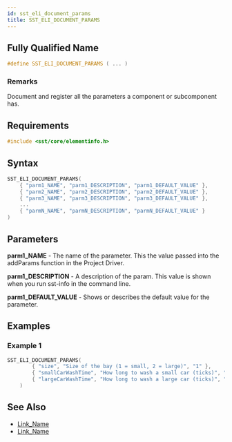 ```yaml
---
id: sst_eli_document_params
title: SST_ELI_DOCUMENT_PARAMS
---
```

## Fully Qualified Name
```cpp
#define SST_ELI_DOCUMENT_PARAMS	( ... )	
```

### Remarks

Document and register all the parameters a component or subcomponent has.

## Requirements

```cpp
#include <sst/core/elementinfo.h>
```

## Syntax

```cpp
SST_ELI_DOCUMENT_PARAMS(
    { "parm1_NAME", "parm1_DESCRIPTION", "parm1_DEFAULT_VALUE" },
    { "parm2_NAME", "parm2_DESCRIPTION", "parm2_DEFAULT_VALUE" },
    { "parm3_NAME", "parm3_DESCRIPTION", "parm3_DEFAULT_VALUE" },
    ...
    { "parmN_NAME", "parmN_DESCRIPTION", "parmN_DEFAULT_VALUE" }
)
```

## Parameters

**parm1_NAME** - The name of the parameter. This the value passed into the addParams function in the Project Driver.

**parm1_DESCRIPTION** - A description of the param. This value is shown when you run sst-info in the command line.

**parm1_DEFAULT_VALUE** - Shows or describes the default value for the parameter.

## Examples

### Example 1
```cpp
SST_ELI_DOCUMENT_PARAMS(
		{ "size", "Size of the bay (1 = small, 2 = large)", "1" },
		{ "smallCarWashTime", "How long to wash a small car (ticks)", "3" },
		{ "largeCarWashTime", "How long to wash a large car (ticks)", "5" }
	)
```

## See Also

- [Link_Name](TBA)
- [Link_Name](TBA)